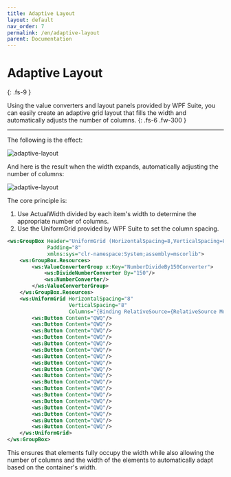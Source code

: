```yaml
---
title: Adaptive Layout
layout: default
nav_order: 7
permalink: /en/adaptive-layout
parent: Documentation
---
```


# Adaptive Layout
{: .fs-9 }

Using the value converters and layout panels provided by WPF Suite, you can easily create an adaptive grid layout that fills the width and automatically adjusts the number of columns.
{: .fs-6 .fw-300 }

---

The following is the effect:

![adaptive-layout](/images/adaptive-layout1.png)

And here is the result when the width expands, automatically adjusting the number of columns:

![adaptive-layout](/images/adaptive-layout2.png)

The core principle is:

1. Use ActualWidth divided by each item's width to determine the appropriate number of columns.
2. Use the UniformGrid provided by WPF Suite to set the column spacing.

```xml
<ws:GroupBox Header="UniformGrid (HorizontalSpacing=8,VerticalSpacing=8,ColumnsBinding)"
             Padding="8"
             xmlns:sys="clr-namespace:System;assembly=mscorlib">
    <ws:GroupBox.Resources>
        <ws:ValueConverterGroup x:Key="NumberDivideBy150Converter">
            <ws:DivideNumberConverter By="150"/>
            <ws:NumberConverter/>
        </ws:ValueConverterGroup>
    </ws:GroupBox.Resources>
    <ws:UniformGrid HorizontalSpacing="8"
                    VerticalSpacing="8"
                    Columns="{Binding RelativeSource={RelativeSource Mode=Self},Path=ActualWidth,Converter={StaticResource NumberDivideBy150Converter}}">
        <ws:Button Content="QWQ"/>
        <ws:Button Content="QWQ"/>
        <ws:Button Content="QWQ"/>
        <ws:Button Content="QWQ"/>
        <ws:Button Content="QWQ"/>
        <ws:Button Content="QWQ"/>
        <ws:Button Content="QWQ"/>
        <ws:Button Content="QWQ"/>
        <ws:Button Content="QWQ"/>
        <ws:Button Content="QWQ"/>
        <ws:Button Content="QWQ"/>
        <ws:Button Content="QWQ"/>
        <ws:Button Content="QWQ"/>
        <ws:Button Content="QWQ"/>
        <ws:Button Content="QWQ"/>
        <ws:Button Content="QWQ"/>
        <ws:Button Content="QWQ"/>
        <ws:Button Content="QWQ"/>
    </ws:UniformGrid>
</ws:GroupBox>
```

This ensures that elements fully occupy the width while also allowing the number of columns and the width of the elements to automatically adapt based on the container's width.